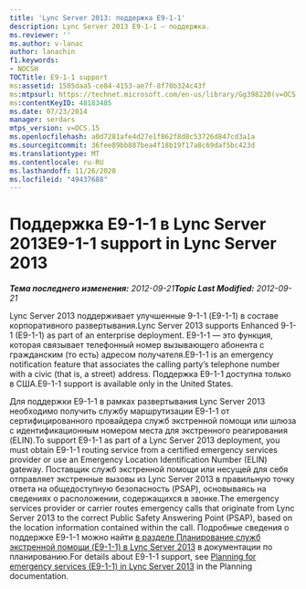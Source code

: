 ```yaml
---
title: 'Lync Server 2013: поддержка E9-1-1'
description: Lync Server 2013 E9-1-1 – поддержка.
ms.reviewer: ''
ms.author: v-lanac
author: lanachin
f1.keywords:
- NOCSH
TOCTitle: E9-1-1 support
ms:assetid: 1505daa5-ce84-4153-ae7f-8f70b324c43f
ms:mtpsurl: https://technet.microsoft.com/en-us/library/Gg398220(v=OCS.15)
ms:contentKeyID: 48183485
ms.date: 07/23/2014
manager: serdars
mtps_version: v=OCS.15
ms.openlocfilehash: a0d7281afe4d27e1f862f8d8c53726d847cd3a1a
ms.sourcegitcommit: 36fee89bb887bea4f18b19f17a8c69daf5bc423d
ms.translationtype: MT
ms.contentlocale: ru-RU
ms.lasthandoff: 11/26/2020
ms.locfileid: "49437688"
---
```

# <a name="e9-1-1-support-in-lync-server-2013"></a><span data-ttu-id="97e16-103">Поддержка E9-1-1 в Lync Server 2013</span><span class="sxs-lookup"><span data-stu-id="97e16-103">E9-1-1 support in Lync Server 2013</span></span>

<div data-xmlns="http://www.w3.org/1999/xhtml">

<div class="topic" data-xmlns="http://www.w3.org/1999/xhtml" data-msxsl="urn:schemas-microsoft-com:xslt" data-cs="https://msdn.microsoft.com/">

<div data-asp="https://msdn2.microsoft.com/asp">



</div>

<div id="mainSection">

<div id="mainBody"><span data-ttu-id="97e16-104">

<span> </span></span><span class="sxs-lookup"><span data-stu-id="97e16-104">

<span> </span></span></span>

<span data-ttu-id="97e16-105">_**Тема последнего изменения:** 2012-09-21_</span><span class="sxs-lookup"><span data-stu-id="97e16-105">_**Topic Last Modified:** 2012-09-21_</span></span>

<span data-ttu-id="97e16-106">Lync Server 2013 поддерживает улучшенные 9-1-1 (E9-1-1) в составе корпоративного развертывания.</span><span class="sxs-lookup"><span data-stu-id="97e16-106">Lync Server 2013 supports Enhanced 9-1-1 (E9-1-1) as part of an enterprise deployment.</span></span> <span data-ttu-id="97e16-107">E9-1-1 — это функция, которая связывает телефонный номер вызывающего абонента с гражданским (то есть) адресом получателя.</span><span class="sxs-lookup"><span data-stu-id="97e16-107">E9-1-1 is an emergency notification feature that associates the calling party’s telephone number with a civic (that is, a street) address.</span></span> <span data-ttu-id="97e16-108">Поддержка E9-1-1 доступна только в США.</span><span class="sxs-lookup"><span data-stu-id="97e16-108">E9-1-1 support is available only in the United States.</span></span>

<span data-ttu-id="97e16-109">Для поддержки E9-1-1 в рамках развертывания Lync Server 2013 необходимо получить службу маршрутизации E9-1-1 от сертифицированного провайдера служб экстренной помощи или шлюза с идентификационным номером места для экстренного реагирования (ELIN).</span><span class="sxs-lookup"><span data-stu-id="97e16-109">To support E9-1-1 as part of a Lync Server 2013 deployment, you must obtain E9-1-1 routing service from a certified emergency services provider or use an Emergency Location Identification Number (ELIN) gateway.</span></span> <span data-ttu-id="97e16-110">Поставщик служб экстренной помощи или несущей для себя отправляет экстренные вызовы из Lync Server 2013 в правильную точку ответа на общедоступную безопасность (PSAP), основываясь на сведениях о расположении, содержащихся в звонке.</span><span class="sxs-lookup"><span data-stu-id="97e16-110">The emergency services provider or carrier routes emergency calls that originate from Lync Server 2013 to the correct Public Safety Answering Point (PSAP), based on the location information contained within the call.</span></span> <span data-ttu-id="97e16-111">Подробные сведения о поддержке E9-1-1 можно найти [в разделе Планирование служб экстренной помощи (E9-1-1) в Lync Server 2013](lync-server-2013-planning-for-emergency-services-e9-1-1.md) в документации по планированию.</span><span class="sxs-lookup"><span data-stu-id="97e16-111">For details about E9-1-1 support, see [Planning for emergency services (E9-1-1) in Lync Server 2013](lync-server-2013-planning-for-emergency-services-e9-1-1.md) in the Planning documentation.</span></span>

<span data-ttu-id="97e16-112"></div>

<span> </span>

</div>

</div>

</span><span class="sxs-lookup"><span data-stu-id="97e16-112"></div>

<span> </span>

</div>

</div>

</span></span></div>

